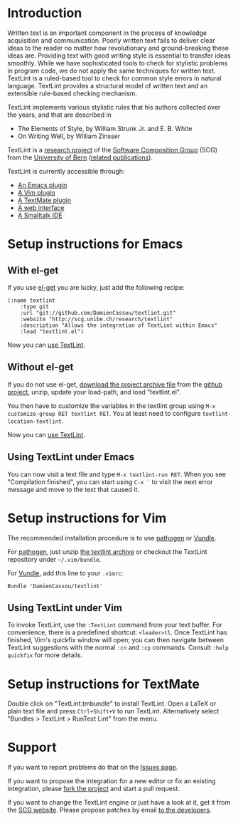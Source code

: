 # Introduction <a name="introduction"></a>

Written text is an important component in the process of knowledge
acquisition and communication. Poorly written text fails to deliver
clear ideas to the reader no matter how revolutionary and
ground-breaking these ideas are. Providing text with good writing
style is essential to transfer ideas smoothly. While we have
sophisticated tools to check for stylistic problems in program code,
we do not apply the same techniques for written text. TextLint is a
ruled-based tool to check for common style errors in natural language.
TextLint provides a structural model of written text and an extensible
rule-based checking mechanism.

TextLint implements various stylistic rules that his authors collected
over the years, and that are described in

- The Elements of Style, by William Strunk Jr. and E. B. White
- On Writing Well, by William Zinsser

TextLint is a
[research project](http://scg.unibe.ch/research/textlint) of the
[Software Composition Group](http://scg.unibe.ch/) (SCG) from the
[University of Bern](http://www.unibe.ch/)
([related publications](http://scg.unibe.ch/scgbib?query=textlint)).

TextLint is currently accessible through:

- [An Emacs plugin](#emacs-installing)
- [A Vim plugin](#vim-installing)
- [A TextMate plugin](#textmate-installing)
- [A web interface](http://textlint.lukas-renggli.ch/)
- [A Smalltalk IDE](http://scg.unibe.ch/research/textlint)


# Setup instructions for Emacs <a name="emacs-installing"></a>

## With el-get <a name="emacs-el-get"></a>

If you use [el-get](https://github.com/dimitri/el-get/) you are lucky,
just add the following recipe:

	(:name textlint
	    :type git
	    :url "git://github.com/DamienCassou/textlint.git"
	    :website "http://scg.unibe.ch/research/textlint"
	    :description "Allows the integration of TextLint within Emacs"
	    :load "textlint.el")

Now you can [use TextLint](#emacs-using).

## Without el-get <a name="emacs-no-el-get"></a>

If you do not use el-get,
[download the project archive file][zipball] from the [github project](https://github.com/DamienCassou/textlint), unzip, update your load-path, and load "textlint.el".

You then have to customize the variables in the textlint group using
`M-x customize-group RET textlint RET`. You at least need to configure
`textlint-location-textlint`.

Now you can [use TextLint](#emacs-using).

## Using TextLint under Emacs <a name="emacs-using"></a>

You can now visit a text file and type `M-x textlint-run RET`. When
you see "Compilation finished", you can start using `` C-x ` `` to
visit the next error message and move to the text that caused it.


# Setup instructions for Vim <a name="vim-installing"></a>

The recommended installation procedure is to use [pathogen][] or [Vundle][].

For [pathogen][], just unzip [the textlint archive][zipball] or checkout the TextLint repository under `~/.vim/bundle`.

For [Vundle][], add this line to your `.vimrc`:

    Bundle 'DamienCassou/textlint'

[pathogen]: https://github.com/tpope/vim-pathogen "Pathogen.vim, manage your runtimepath"
[vundle]: https://github.com/gmarik/vundle "Vundle, the plug-in manager for Vim"

## Using TextLint under Vim <a name="vim-using"></a>

To invoke TextLint, use the `:TextLint` command from your text buffer. For convenience, there is a predefined shortcut: `<leader>tl`. Once TextLint has finished, Vim's quickfix window will open; you can then navigate between TextLint suggestions with the normal `:cn` and `:cp` commands. Consult `:help quickfix` for more details.


# Setup instructions for TextMate <a name="textmate-installing"></a>

Double click on "TextLint.tmbundle" to install TextLint. Open a LaTeX
or plain text file and press `Ctrl+Shift+V` to run TextLint. Alternatively
select "Bundles > TextLint > RunText Lint" from the menu.


# Support <a name="support"></a>

If you want to report problems do that on the
[Issues page](https://github.com/DamienCassou/textlint/issues).

If you want to propose the integration for a new editor or fix an
existing integration, please
[fork the project](https://github.com/DamienCassou/textlint) and start
a pull request.

If you want to change the TextLint engine or just have a look at it,
get it from the [SCG website](http://scg.unibe.ch/research/textlint).
Please propose patches by email
[to the developers](http://www.squeaksource.com/textlint.html).

[zipball]: https://github.com/DamienCassou/textlint/zipball/master "Zip snapshot of TextLint"


